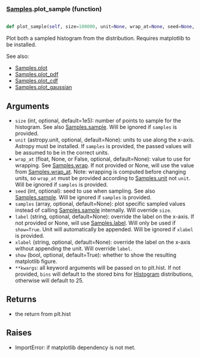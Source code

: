 ### [Samples](Samples.md).plot_sample (function)


```py

def plot_sample(self, size=100000, unit=None, wrap_at=None, seed=None, samples=None, label=None, xlabel=None, show=False, **kwargs)

```



Plot both a sampled histogram from the distribution.  Requires
matplotlib to be installed.

See also:

* [Samples.plot](Samples.plot.md)
* [Samples.plot_pdf](Samples.plot_pdf.md)
* [Samples.plot_cdf](Samples.plot_cdf.md)
* [Samples.plot_gaussian](Samples.plot_gaussian.md)

Arguments
-----------
* `size` (int, optional, default=1e5): number of points to sample for
    the histogram.  See also [Samples.sample](Samples.sample.md).  Will be ignored
    if `samples` is provided.
* `unit` (astropy.unit, optional, default=None): units to use along
    the x-axis.  Astropy must be installed.  If `samples` is provided,
    the passed values will be assumed to be in the correct units.
* `wrap_at` (float, None, or False, optional, default=None): value to
    use for wrapping.  See [Samples.wrap](Samples.wrap.md).  If not provided or None,
    will use the value from [Samples.wrap_at](Samples.wrap_at.md).  Note: wrapping is
    computed before changing units, so `wrap_at` must be provided
    according to [Samples.unit](Samples.unit.md) not `unit`.  Will be ignored
    if `samples` is provided.
* `seed` (int, optional): seed to use when sampling.  See also
    [Samples.sample](Samples.sample.md).  Will be ignored if `samples` is provided.
* `samples` (array, optional, default=None): plot specific sampled
    values instead of calling [Samples.sample](Samples.sample.md) internally.  Will override
    `size`.
* `label` (string, optional, default=None): override the label on the
    x-axis.  If not provided or None, will use [Samples.label](Samples.label.md).  Will
    only be used if `show=True`.  Unit will automatically be appended.
    Will be ignored if `xlabel` is provided.
* `xlabel` (string, optional, default=None): override the label on the
    x-axis without appending the unit.  Will override `label`.
* `show` (bool, optional, default=True): whether to show the resulting
    matplotlib figure.
* `**kwargs`: all keyword arguments will be passed on to plt.hist.  If
    not provided, `bins` will default to the stored bins for [Histogram](Histogram.md)
    distributions, otherwise will default to 25.

Returns
--------
* the return from plt.hist

Raises
--------
* ImportError: if matplotlib dependency is not met.

